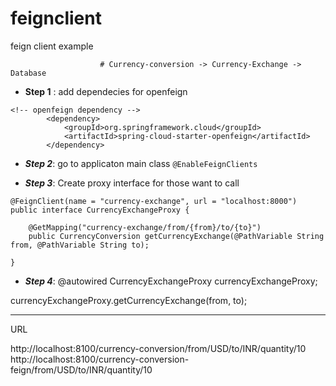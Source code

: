# feignclient
feign client example
  
  
                        # Currency-conversion -> Currency-Exchange -> Database
                        
-  **Step 1**  : add dependecies for openfeign
```
<!-- openfeign dependency -->
		<dependency>
			<groupId>org.springframework.cloud</groupId>
			<artifactId>spring-cloud-starter-openfeign</artifactId>
		</dependency>
```		
  
-  ***Step 2***: go to applicaton main class ```@EnableFeignClients```
  
-  ***Step 3***: Create proxy interface for those want to call
```
@FeignClient(name = "currency-exchange", url = "localhost:8000")
public interface CurrencyExchangeProxy {

    @GetMapping("currency-exchange/from/{from}/to/{to}")
    public CurrencyConversion getCurrencyExchange(@PathVariable String from, @PathVariable String to);

}
```
  
-  ***Step 4***: 
@autowired 
CurrencyExchangeProxy currencyExchangeProxy;


currencyExchangeProxy.getCurrencyExchange(from, to);

--------------------------------------------------------------------------------------
URL

http://localhost:8100/currency-conversion/from/USD/to/INR/quantity/10
http://localhost:8100/currency-conversion-feign/from/USD/to/INR/quantity/10
		                        
